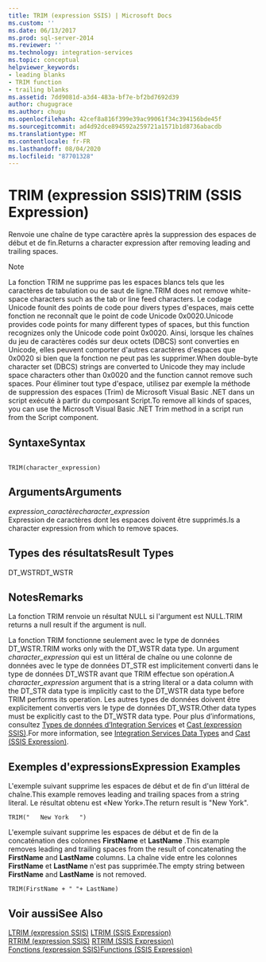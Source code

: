 ```yaml
---
title: TRIM (expression SSIS) | Microsoft Docs
ms.custom: ''
ms.date: 06/13/2017
ms.prod: sql-server-2014
ms.reviewer: ''
ms.technology: integration-services
ms.topic: conceptual
helpviewer_keywords:
- leading blanks
- TRIM function
- trailing blanks
ms.assetid: 7dd9081d-a3d4-483a-bf7e-bf2bd7692d39
author: chugugrace
ms.author: chugu
ms.openlocfilehash: 42cef8a816f399e39ac99061f34c394156bde45f
ms.sourcegitcommit: ad4d92dce894592a259721a1571b1d8736abacdb
ms.translationtype: MT
ms.contentlocale: fr-FR
ms.lasthandoff: 08/04/2020
ms.locfileid: "87701328"
---
```

# <a name="trim-ssis-expression"></a><span data-ttu-id="2af4b-102">TRIM (expression SSIS)</span><span class="sxs-lookup"><span data-stu-id="2af4b-102">TRIM (SSIS Expression)</span></span>
  <span data-ttu-id="2af4b-103">Renvoie une chaîne de type caractère après la suppression des espaces de début et de fin.</span><span class="sxs-lookup"><span data-stu-id="2af4b-103">Returns a character expression after removing leading and trailing spaces.</span></span>  
  
> [!NOTE]  
>  <span data-ttu-id="2af4b-104">La fonction TRIM ne supprime pas les espaces blancs tels que les caractères de tabulation ou de saut de ligne.</span><span class="sxs-lookup"><span data-stu-id="2af4b-104">TRIM does not remove white-space characters such as the tab or line feed characters.</span></span> <span data-ttu-id="2af4b-105">Le codage Unicode founit des points de code pour divers types d'espaces, mais cette fonction ne reconnaît que le point de code Unicode 0x0020.</span><span class="sxs-lookup"><span data-stu-id="2af4b-105">Unicode provides code points for many different types of spaces, but this function recognizes only the Unicode code point 0x0020.</span></span> <span data-ttu-id="2af4b-106">Ainsi, lorsque les chaînes du jeu de caractères codés sur deux octets (DBCS) sont converties en Unicode, elles peuvent comporter d'autres caractères d'espaces que 0x0020 si bien que la fonction ne peut pas les supprimer.</span><span class="sxs-lookup"><span data-stu-id="2af4b-106">When double-byte character set (DBCS) strings are converted to Unicode they may include space characters other than 0x0020 and the function cannot remove such spaces.</span></span> <span data-ttu-id="2af4b-107">Pour éliminer tout type d'espace, utilisez par exemple la méthode de suppression des espaces (Trim) de Microsoft Visual Basic .NET dans un script exécuté à partir du composant Script.</span><span class="sxs-lookup"><span data-stu-id="2af4b-107">To remove all kinds of spaces, you can use the Microsoft Visual Basic .NET Trim method in a script run from the Script component.</span></span>  
  
## <a name="syntax"></a><span data-ttu-id="2af4b-108">Syntaxe</span><span class="sxs-lookup"><span data-stu-id="2af4b-108">Syntax</span></span>  
  
```  
  
TRIM(character_expression)  
```  
  
## <a name="arguments"></a><span data-ttu-id="2af4b-109">Arguments</span><span class="sxs-lookup"><span data-stu-id="2af4b-109">Arguments</span></span>  
 <span data-ttu-id="2af4b-110">*expression_caractère*</span><span class="sxs-lookup"><span data-stu-id="2af4b-110">*character_expression*</span></span>  
 <span data-ttu-id="2af4b-111">Expression de caractères dont les espaces doivent être supprimés.</span><span class="sxs-lookup"><span data-stu-id="2af4b-111">Is a character expression from which to remove spaces.</span></span>  
  
## <a name="result-types"></a><span data-ttu-id="2af4b-112">Types des résultats</span><span class="sxs-lookup"><span data-stu-id="2af4b-112">Result Types</span></span>  
 <span data-ttu-id="2af4b-113">DT_WSTR</span><span class="sxs-lookup"><span data-stu-id="2af4b-113">DT_WSTR</span></span>  
  
## <a name="remarks"></a><span data-ttu-id="2af4b-114">Notes</span><span class="sxs-lookup"><span data-stu-id="2af4b-114">Remarks</span></span>  
 <span data-ttu-id="2af4b-115">La fonction TRIM renvoie un résultat NULL si l'argument est NULL.</span><span class="sxs-lookup"><span data-stu-id="2af4b-115">TRIM returns a null result if the argument is null.</span></span>  
  
 <span data-ttu-id="2af4b-116">La fonction TRIM fonctionne seulement avec le type de données DT_WSTR.</span><span class="sxs-lookup"><span data-stu-id="2af4b-116">TRIM works only with the DT_WSTR data type.</span></span> <span data-ttu-id="2af4b-117">Un argument *character_expression* qui est un littéral de chaîne ou une colonne de données avec le type de données DT_STR est implicitement converti dans le type de données DT_WSTR avant que TRIM effectue son opération.</span><span class="sxs-lookup"><span data-stu-id="2af4b-117">A *character_expression* argument that is a string literal or a data column with the DT_STR data type is implicitly cast to the DT_WSTR data type before TRIM performs its operation.</span></span> <span data-ttu-id="2af4b-118">Les autres types de données doivent être explicitement convertis vers le type de données DT_WSTR.</span><span class="sxs-lookup"><span data-stu-id="2af4b-118">Other data types must be explicitly cast to the DT_WSTR data type.</span></span> <span data-ttu-id="2af4b-119">Pour plus d’informations, consultez [Types de données d’Integration Services](../data-flow/integration-services-data-types.md) et [Cast &#40;expression SSIS&#41;](cast-ssis-expression.md).</span><span class="sxs-lookup"><span data-stu-id="2af4b-119">For more information, see [Integration Services Data Types](../data-flow/integration-services-data-types.md) and [Cast &#40;SSIS Expression&#41;](cast-ssis-expression.md).</span></span>  
  
## <a name="expression-examples"></a><span data-ttu-id="2af4b-120">Exemples d'expressions</span><span class="sxs-lookup"><span data-stu-id="2af4b-120">Expression Examples</span></span>  
 <span data-ttu-id="2af4b-121">L'exemple suivant supprime les espaces de début et de fin d'un littéral de chaîne.</span><span class="sxs-lookup"><span data-stu-id="2af4b-121">This example removes leading and trailing spaces from a string literal.</span></span> <span data-ttu-id="2af4b-122">Le résultat obtenu est «New York».</span><span class="sxs-lookup"><span data-stu-id="2af4b-122">The return result is "New York".</span></span>  
  
```  
TRIM("   New York   ")  
```  
  
 <span data-ttu-id="2af4b-123">L'exemple suivant supprime les espaces de début et de fin de la concaténation des colonnes **FirstName** et **LastName** .</span><span class="sxs-lookup"><span data-stu-id="2af4b-123">This example removes leading and trailing spaces from the result of concatenating the **FirstName** and **LastName** columns.</span></span> <span data-ttu-id="2af4b-124">La chaîne vide entre les colonnes **FirstName** et **LastName** n'est pas supprimée.</span><span class="sxs-lookup"><span data-stu-id="2af4b-124">The empty string between **FirstName** and **LastName** is not removed.</span></span>  
  
```  
TRIM(FirstName + " "+ LastName)  
```  
  
## <a name="see-also"></a><span data-ttu-id="2af4b-125">Voir aussi</span><span class="sxs-lookup"><span data-stu-id="2af4b-125">See Also</span></span>  
 <span data-ttu-id="2af4b-126">[LTRIM &#40;expression SSIS&#41;](trim-ssis-expression.md) </span><span class="sxs-lookup"><span data-stu-id="2af4b-126">[LTRIM &#40;SSIS Expression&#41;](trim-ssis-expression.md) </span></span>  
 <span data-ttu-id="2af4b-127">[RTRIM &#40;expression SSIS&#41;](rtrim-ssis-expression.md) </span><span class="sxs-lookup"><span data-stu-id="2af4b-127">[RTRIM &#40;SSIS Expression&#41;](rtrim-ssis-expression.md) </span></span>  
 [<span data-ttu-id="2af4b-128">Fonctions &#40;expression SSIS&#41;</span><span class="sxs-lookup"><span data-stu-id="2af4b-128">Functions &#40;SSIS Expression&#41;</span></span>](functions-ssis-expression.md)  
  
  
